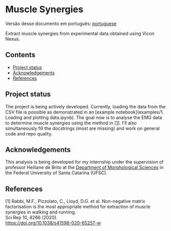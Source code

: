 # Muscle Synergies

Versão desse documento em português: [portuguese](README.pb.md)

Extract muscle synergies from experimental data obtained using Vicon Nexus.

## Contents

- [Project status](#project-status)
- [Acknowledgements](#acknowledgements)
- [References](#references)

## Project status

The project is being actively developed. Currently, loading the data from the
CSV file is possible as demonstrated in an [example notebook](examples/1.
Loading and plotting data.ipynb). The goal now is to analyse the EMG data to
determine muscle synergies using the method in [[1]](#1). I'll also simultaneously
fill the docstrings (most are missing) and work on general code and repo
quality.

## Acknowledgements

This analysis is being developed for my internship under the supervision of
professor Heiliane de Brito at the [Department of Morphological
Sciences](https://mor.ccb.ufsc.br/) in the Federal University of Santa Catarina
(UFSC).

## References
<a id="1">[1]</a>
Rabbi, M.F., Pizzolato, C., Lloyd, D.G. et al. Non-negative matrix factorisation is the most appropriate method for extraction of muscle synergies in walking and running.  
Sci Rep 10, 8266 (2020).  
https://doi.org/10.1038/s41598-020-65257-w
